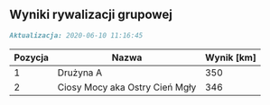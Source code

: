## Wyniki rywalizacji grupowej

```markdown
Aktualizacja: 2020-06-10 11:16:45
```

Pozycja | Nazwa | Wynik [km] |
------------ | -------------  | -------------
 1 |Drużyna A | 350 
 2 |Ciosy Mocy aka Ostry Cień Mgły | 346
